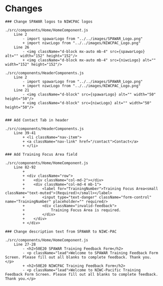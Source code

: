 # Changes
	### Change SPAWAR logos to NIWCPAC logos
	
	./src/components/Home/HomeComponent.js
		Line 2 
			- import spawarLogo from "../../images/SPAWAR_Logo.png"
			+ import niwcLogo from "../../images/NIWCPAC_Logo.png"
		Line 26
			- <img className="d-block mx-auto mb-4" src={spawarLogo} alt="" width="152" height="152"/>
			+ <img className="d-block mx-auto mb-4" src={niwcLogo} alt="" width="152" height="152"/>
			
	./src/components/HeaderComponents.js
		Line 2
			- import spawarLogo from "../../images/SPAWAR_Logo.png"
			+ import niwcLogo from "../../images/NIWCPAC_Logo.png"
		Line 21
			- <img className="d-block" src={spawarLogo} alt="" width="50" height="50"/>
			+ <img className="d-block" src={niwcLogo} alt="" width="50" height="50"/>
	
	
	### Add Contact Tab in header
	
	./src/components/HeaderComponents.js
		Line 39-41
			+ <li className="nav-item">
			+ <a className="nav-link" href="/contact">Contact</a>
			+ </li>
	
	### Add Training Focus Area field
	
	./src/components/Home/HomeComponent.js
		Line 82-92
			+
			+ <div className="row">
			+ 	 <div className="col-md-2"></div>
			+	 <div className="col-md-4 mb-1">
			+	     <label for="TrainingNumber">Training Focus Area<small className="text-muted">(Required)</small></label>
			+		 <input type="text-danger" className="form-control" name="TrainingNumber" placeholder="" required/>
			+		 <div className="invalid-feedback">
			+		     Training Focus Area is required.
			+		 </div>
			+	 </div>
			+ </div>
	
	### Change description text from SPAWAR to NIWC-PAC
	
	./src/components/Home/HomeComponent.js
		Line 27-28
			- <h2>50E20 SPAWAR Training Feedback Form</h2>
			- <p className="lead">Welcome to SPAWAR Training Feedback Form Screen. Please fill out all blanks to complete feedback. Thank you.</p>
			+ <h2>50E20 NIWCPAC Training Feedback Form</h2>
			- <p className="lead">Welcome to NIWC-Pacific Training Feedback Form Screen. Please fill out all blanks to complete feedback. Thank you.</p>
			
	